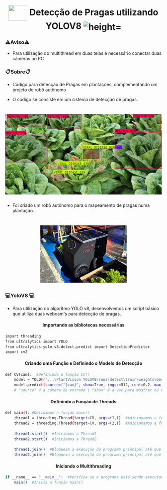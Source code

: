 <div style="display: inline_block" ><br>
  <h1 align="center">
   <img align="center" alt="" height="50" width="60" src="https://avatars.githubusercontent.com/u/26833451?s=200&v=4"> Detecção de Pragas utilizando YOLOV8 <img align="center" alt=" height="50" width="60" src="https://avatars.githubusercontent.com/u/26833451?s=200&v=4">
  

### ⚠️Aviso⚠️
- Para utilização do multithread em duas telas é necessário conectar duas câmeras no PC

### 📋Sobre📋
- Código para detecção de Pragas em plantações, complementando um projeto de robô autônomo

- O código se consiste em um sistema de detecção de pragas.
<h1 align="center">
  <img alt="NextLevelWeek" title="#NextLevelWeek" src="https://github.com/grcampanha/Pest-Detection-YOLOV8/blob/main/PlantVision%20YOLOV8/imgs/lettuce-pest1.png" />
</h1>

- Foi criado um robô autônomo para o mapeamento de pragas numa plantação.

<h1 align="center">
  <img alt="NextLevelWeek" title="#NextLevelWeek" width="55%" src="https://github.com/grcampanha/Pest-Detection-YOLOV8/blob/main/PlantVision%20YOLOV8/imgs/robo/robo.jpg" />
</h1>


### 💻YoloV8 💻

- Para utilização do algoritmo YOLO v8, desenvolvemos um script básico que utiliza duas webcam's para detecção de pragas.

<h4 align="center">Importando as bibliotecas necessárias</h4>

```bash
import threading
from ultralytics import YOLO
from ultralytics.yolo.v8.detect.predict import DetectionPredictor
import cv2
```

<h4 align="center">Criando uma Função e Definindo o Modelo de Detecção</h4>

```bash
def CV(cam):  #Definindo a função CV()
    model = YOLO(r"...\PlantVision YOLOV8\runs\detect\train\weights\best.pt")  #Importando o Modelo de Detecção
    model.predict(source=f"{cam}", show=True, imgsz=512, conf=0.2, max_det=5, verbose=False)  #Salvando os Predicts para o reconhecimento e definindo a entrada de Cam para uma var
    # "source" é a câmera de entrada | "show" é a var para mostrar ou não a tela | "imgsz" é o tamanho da imagem | "conf" é a confiança da detecção | "max_det" é o máximo de detecção numa tela | "verbose" é os prints em terminal
```

<h4 align="center">Definindo a Função de Threads</h4>

```bash
def main(): #Definimos a função main()
    thread1 = threading.Thread(target=CV, args=(1,))  #Adicionamos a função da primeira thread onde "1" é a câmera considerada
    thread2 = threading.Thread(target=CV, args=(2,))  #Adicionamos a função da segunda thread onde "2" é a câmera considerada
    
    thread1.start()  #Iniciamos a Thread1
    thread2.start()  #Iniciamos a Thread2

    thread1.join()  #Bloqueia a execução do programa principal até que a thread1 termine
    thread2.join()  #Bloqueia a execução do programa principal até que a thread2 termine
```

<h4 align="center">Iniciando o Multithreading</h4>

```bash
if __name__ == "__main__":  #Verifica se o programa está sendo executado
    main()  #Inicia a função main() 
```
